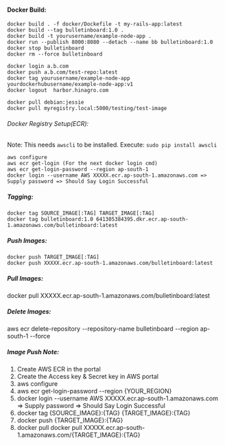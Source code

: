 #### Docker Build:

```
docker build . -f docker/Dockefile -t my-rails-app:latest
docker build --tag bulletinboard:1.0 .
docker build -t yourusername/example-node-app .
docker run --publish 8000:8080 --detach --name bb bulletinboard:1.0
docker stop bulletinboard
docker rm --force bulletinboard
```

```
docker login a.b.com
docker push a.b.com/test-repo:latest 
docker tag yourusername/example-node-app yourdockerhubusername/example-node-app:v1
docker logout  harbor.hinagro.com

docker pull debian:jessie
docker pull myregistry.local:5000/testing/test-image
```

###### Docker Registry Setup(ECR):
Note: This needs `awscli` to be installed. Execute: `sudo pip install awscli`
```
aws configure
aws ecr get-login (For the next docker login cmd)
aws ecr get-login-password --region ap-south-1 
docker login --username AWS XXXXX.ecr.ap-south-1.amazonaws.com => Supply password => Should Say Login Successful
```

##### Tagging:
```
docker tag SOURCE_IMAGE[:TAG] TARGET_IMAGE[:TAG]
docker tag bulletinboard:1.0 641305384395.dkr.ecr.ap-south-1.amazonaws.com/bulletinboard:latest
```

##### Push Images:
```
docker push TARGET_IMAGE[:TAG]
docker push XXXXX.ecr.ap-south-1.amazonaws.com/bulletinboard:latest
```

##### Pull Images:
docker pull XXXXX.ecr.ap-south-1.amazonaws.com/bulletinboard:latest

##### Delete Images:
aws ecr delete-repository --repository-name bulletinboard --region ap-south-1 --force



##### Image Push Note:
1) Create AWS ECR in the portal 
2) Create the Access key & Secret key in AWS portal
3) aws configure
4) aws ecr get-login-password --region {YOUR_REGION}
5) docker login --username AWS XXXXX.ecr.ap-south-1.amazonaws.com => Supply password => Should Say Login Successful
6) docker tag {SOURCE_IMAGE}:{TAG} {TARGET_IMAGE}:{TAG}
7) docker push {TARGET_IMAGE}:{TAG}
8) docker pull docker pull XXXXX.ecr.ap-south-1.amazonaws.com/{TARGET_IMAGE}:{TAG}


